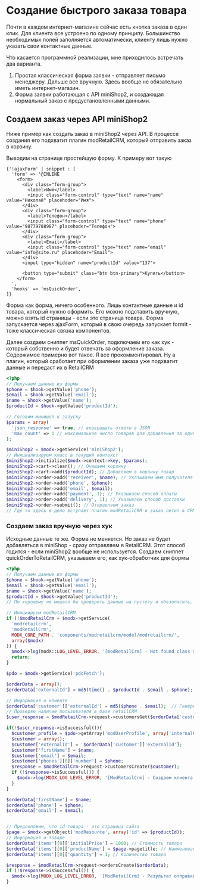 # Создание быстрого заказа товара

Почти в каждом интернет-магазине сейчас есть кнопка заказа в один клик. Для клиента все устроено по одному принципу.
Большинство необходимых полей заполняется автоматически, клиенту лишь нужно указать свои контактные данные.

Что касается программной реализации, мне приходилось встречать два варианта.

1. Простая классическая форма заявки - отправляет письмо менеджеру. Дальше все вручную. Здесь вообще не обязательно иметь интернет-магазин.
2. Форма заявки работающая с API miniShop2, и создающая нормальный заказ с предустановленными данными.

## Создаем заказ через API miniShop2

Ниже пример как создать заказ в miniShop2 через API.  В процессе создания его подхватит плагин modRetailCRM, который отправить заказ в корзину.

Выводим на странице простейшую форму. К примеру вот такую

```fenom
{'!ajaxForm' | snippet : [
  'form' => '@INLINE
    <form>
      <div class="form-group">
        <label>Имя</label>
        <input class="form-control" type="text" name="name" value="Николай" placehoder="Имя">
      </div>
      <div class="form-group">
        <label>Телефон</label>
        <input class="form-control" type="text" name="phone" value="98779788987" placehoder="Телефон">
      </div>
      <div class="form-group">
        <label>Email</label>
        <input class="form-control" type="text" name="email" value="info@site.ru" placehoder="Email">
      </div>
      <input type="hidden" name="productId" value="137">

      <button type="submit" class="btn btn-primary">Купить</button>
    </form>
  ',
  'hooks' => 'msQuickOrder',
]}
```

Форма как форма, ничего особенного.  Лишь контактные данные и id  товара, который нужно оформить. Его можно подставить вручную, можно взять id страницы - если это страница товара.
Форма запускается через ajaxForm, который в свою очередь запускает formIt - тоже классическая связка компонентов.

Далее создаем сниппет msQuickOrder, подключаем его как хук - который собственно и будет отвечать за оформление заказа.
Содержимое примерно вот такое. Я все прокомментировал. Ну а плагин, который сработает при оформлении заказа уже подхватит данные и передаст их в RetailCRM

```php
<?php
// Получаем данные из формы
$phone = $hook->getValue('phone');
$email = $hook->getValue('email');
$name = $hook->getValue('name');
$productId = $hook->getValue('productId');

// Готовим минишоп к запуску
$params = array(
  'json_response' => true, // возвращать ответы в JSON
  'max_count' => 1 // максимальное число товаров для добавления за один раз
);

$miniShop2 = $modx->getService('miniShop2');
// Инициализируем класс в текущий контекст
$miniShop2->initialize($modx->context->key, $params);
$miniShop2->cart->clean(); // Очищаем корзину
$miniShop2->cart->add($productId); // Добавляем в корзину товар
$miniShop2->order->add('receiver', $name); // Указываем имя получателя
$miniShop2->order->add('phone', $phone);
$miniShop2->order->add('email', $email);
$miniShop2->order->add('payment', 1); // Указываем способ оплаты
$miniShop2->order->add('delivery', 1); // Указываем способ доставки
$miniShop2->order->submit(); // Отправляем заказ
// Где то здесь в дело вступает плагин modRetailCRM и заказ летит в CRM
```

### Создаем заказ вручную через хук

Исходные данные те же. Форма не меняется.  Но заказ не будет добавляться в miniShop - сразу отправляем в RetailCRM. Этот способ годится - если  miniShop2 вообще не используется.
Создаем сниппет quickOrderToRetailCRM, указываем его, как хук-обработчик для формы

```php
<?php
// Получаем данные из формы
$phone = $hook->getValue('phone');
$email = $hook->getValue('email');
$name = $hook->getValue('name');
$productId = $hook->getValue('productId');
// По хорошему не мешало бы проверить данные на пустоту и обезопасить, хотя бы простенькой санитизацией

// Инициируем modRetailCRM
if (!$modRetailCrm = $modx->getService(
  'modretailcrm',
  'modRetailCrm',
  MODX_CORE_PATH . 'components/modretailcrm/model/modretailcrm/',
  array($modx)
)) {
  $modx->log(modX::LOG_LEVEL_ERROR, '[modRetailCrm] - Not found class modRetailCrm');
  return;
}

$pdo = $modx->getService('pdoFetch');

$orderData = array();
$orderData['externalId'] = md5(time() . $productId . $email . $phone); // Генерируем уникальный хэш-номер заказа

// Информация о клиенте
$orderData['customer']['externalId'] = md5($phone . $email);  // Генерируем уникальный хэш-номер клиента
// Проверяю наличие пользователя в базе retailCRM
$user_response = $modRetailCrm->request->customersGet($orderData['customer']['externalId'], 'externalId');

if(!$user_response->isSuccessful()){
  $customer_profile = $pdo->getArray('modUserProfile', array('internalKey' => $order['user_id']));
  $customer = array();
  $customer['externalId'] =  $orderData['customer']['externalId'];
  $customer['firstName'] = $name;
  $customer['email'] = $email;
  $customer['phones'][0]['number'] = $phone;
  $response = $modRetailCrm->request->customersCreate($customer);
  if (!$response->isSuccessful()) {
    $modx->log(MODX_LOG_LEVEL_ERROR, '[ModRetailCrm] - Создаем клиента в базе RetailCRM '.print_r($response, 1));
  }
}

$orderData['firstName'] = $name;
$orderData['phone'] = $phone;
$orderData['email'] = $email;


// Предположим, что id товара - это страница сайта
$page = $modx->getObject('modResource', array('id' => $productId));
// Информация о товаре
$orderData['items'][0]['initialPrice'] = 1000; // Стоимость товара
$orderData['items'][0]['productName'] = $page->pagetitle; // Наименование товара
$orderData['items'][0]['quantity'] = 1; // Количество товара

$response = $modRetailCrm->request->ordersCreate($orderData);
if (!$response->isSuccessful()) {
  $modx->log(MODX_LOG_LEVEL_ERROR, '[ModRetailCrm] - Результат отправки заказа '.print_r($response, 1));
}
```

